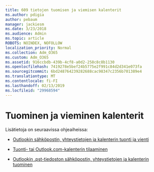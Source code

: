 ```yaml
---
title: 609 tietojen tuomisen ja viemisen kalenterit
ms.author: pdigia
author: pebaum
manager: jackiesm
ms.date: 3/23/2018
ms.audience: Admin
ms.topic: article
ROBOTS: NOINDEX, NOFOLLOW
localization_priority: Normal
ms.collection: Adm_O365
ms.custom: Adm_O365
ms.assetid: 916ccbdb-439b-4cf8-a0d2-258c8c8b1130
ms.openlocfilehash: 7419278e5bef24b5775e2f991c84d2d341e073fa
ms.sourcegitcommit: 6bd248764239282688cac98347c2356b701389e4
ms.translationtype: MT
ms.contentlocale: fi-FI
ms.lasthandoff: 02/13/2019
ms.locfileid: "29968594"
---
```

# <a name="importing-and-exporting-calendars"></a>Tuominen ja vieminen kalenterit

Lisätietoja on seuraavissa ohjeaiheissa:
  
- [Outlookin sähköpostin, yhteystietojen ja kalenterin tuonti ja vienti](https://support.office.com/article/92577192-3881-4502-b79d-c3bbada6c8ef)
    
- [Tuonti- tai Outlook.com-kalenterin tilaaminen](https://support.office.com/article/cff1429c-5af6-41ec-a5b4-74f2c278e98c)
    
- [Outlookin .pst-tiedoston sähköpostin, yhteystietojen ja kalenterin tuominen](https://support.office.com/article/431a8e9a-f99f-4d5f-ae48-ded54b3440ac)
    

